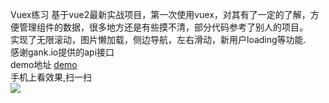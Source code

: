 Vuex练习
基于vue2最新实战项目，第一次使用vuex，对其有了一定的了解，方便管理组件的数据，很多地方还是有些摸不清，部分代码参考了别人的项目。<br>
实现了无限滚动，图片懒加载，侧边导航，左右滑动，新用户loading等功能.<br>
感谢gank.io提供的api接口<br>
demo地址 [demo](https://ninjajin.github.io/vuex-practice/#/welfare)<br>
手机上看效果,扫一扫<br>![](http://qr.api.cli.im/qr?data=https%253A%252F%252Fninjajin.github.io%252Fvuex-practice%252F%2523%252Fwelfare&level=H&transparent=false&bgcolor=%23ffffff&forecolor=%23000000&blockpixel=12&marginblock=1&logourl=&size=280&kid=cliim&key=f1baa9986e6d9e1fa10bb46c749c170e)

